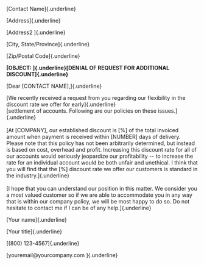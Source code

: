 [Contact Name]{.underline}

[Address]{.underline}

[Address2 ]{.underline}

[City, State/Province]{.underline}

[Zip/Postal Code]{.underline}

**[OBJECT: ]{.underline}[DENIAL OF REQUEST FOR ADDITIONAL
DISCOUNT]{.underline}**

[Dear \[CONTACT NAME\],]{.underline}

[We recently received a request from you regarding our flexibility in
the discount rate we offer for early]{.underline}\
[settlement of accounts. Following are our policies on these
issues.]{.underline}\
\
[At \[COMPANY\], our established discount is \[%\] of the total invoiced
amount when payment is received within \[NUMBER\] days of delivery.
Please note that this policy has not been arbitrarily determined, but
instead is based on cost, overhead and profit. Increasing this discount
rate for all of our accounts would seriously jeopardize our
profitability -- to increase the rate for an individual account would be
both unfair and unethical. I think that you will find that the \[%\]
discount rate we offer our customers is standard in the
industry.]{.underline}\
\
[I hope that you can understand our position in this matter. We consider
you a most valued customer so if we are able to accommodate you in any
way that is within our company policy, we will be most happy to do so.
Do not hesitate to contact me if I can be of any help.]{.underline}

[Your name]{.underline}

[Your title]{.underline}

[(800) 123-4567]{.underline}

[youremail\@yourcompany.com ]{.underline}
